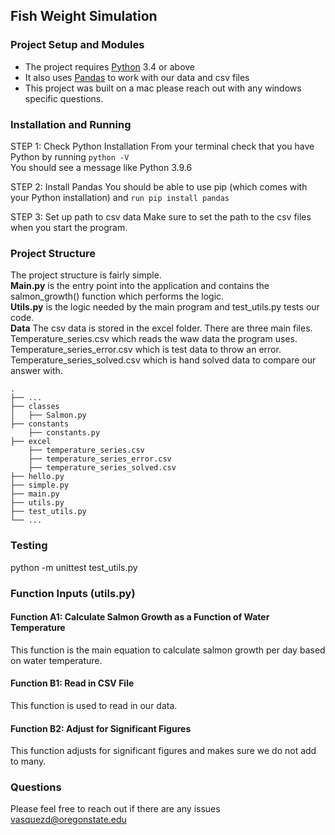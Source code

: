 ## Fish Weight Simulation

### Project Setup and Modules
* The project requires [Python](https://www.python.org/) 3.4 or above 
* It also uses [Pandas](https://pypi.org/project/pandas/#installation-from-sources) to work with our data and csv files    
* This project was built on a mac please reach out with any windows specific questions. 

### Installation and Running
STEP 1: Check Python Installation
From your terminal check that you have Python by running `python -V`   
You should see a message like Python 3.9.6

STEP 2: Install Pandas 
You should be able to use pip (which comes with your Python installation) and `run pip install pandas` 

STEP 3: Set up path to csv data
Make sure to set the path to the csv files when you start the program. 

### Project Structure
The project structure is fairly simple.   
**Main.py** is the entry point into the application and contains the salmon_growth() function which performs the logic.   
**Utils.py** is the logic needed by the main program and test_utils.py tests our code.  
**Data** The csv data is stored in the excel folder. There are three main files. Temperature_series.csv which reads the waw data the program uses. Temperature_series_error.csv which is test data to throw an error. Temperature_series_solved.csv which is hand solved data to compare our answer with.

    .
    ├── ...    
    ├── classes              
    │   ├── Salmon.py                     
    ├── constants 	
        ├── constants.py      						 
    ├── excel    
        ├── temperature_series.csv
        ├── temperature_series_error.csv
        ├── temperature_series_solved.csv					 
    ├── hello.py
    ├── simple.py
    ├── main.py
    ├── utils.py
    ├── test_utils.py
    └── ...

### Testing
python -m unittest test_utils.py

### Function Inputs (utils.py)
#### Function A1: Calculate Salmon Growth as a Function of Water Temperature ####
This function is the main equation to calculate salmon growth per day based on water temperature.

#### Function B1: Read in CSV File ####
This function is used to read in our data.

#### Function B2: Adjust for Significant Figures ####
This function adjusts for significant figures and makes sure we do not add to many.

### Questions
Please feel free to reach out if there are any issues
vasquezd@oregonstate.edu

 

